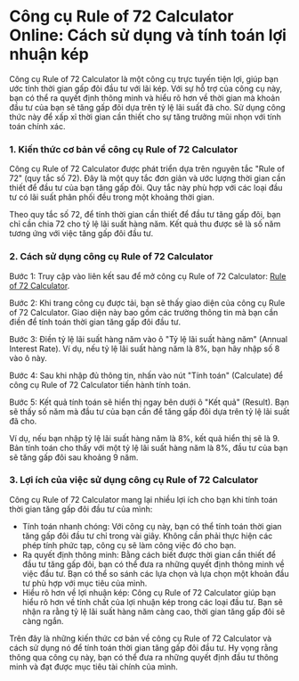 Công cụ Rule of 72 Calculator Online: Cách sử dụng và tính toán lợi nhuận kép
=============================================================================

Công cụ Rule of 72 Calculator là một công cụ trực tuyến tiện lợi, giúp bạn ước tính thời gian gấp đôi đầu tư với lãi kép. Với sự hỗ trợ của công cụ này, bạn có thể ra quyết định thông minh và hiểu rõ hơn về thời gian mà khoản đầu tư của bạn sẽ tăng gấp đôi dựa trên tỷ lệ lãi suất đã cho. Sử dụng công thức này để xấp xỉ thời gian cần thiết cho sự tăng trưởng mũi nhọn với tính toán chính xác.

### 1. Kiến thức cơ bản về công cụ Rule of 72 Calculator

Công cụ Rule of 72 Calculator được phát triển dựa trên nguyên tắc "Rule of 72" (quy tắc số 72). Đây là một quy tắc đơn giản và ước lượng thời gian cần thiết để đầu tư của bạn tăng gấp đôi. Quy tắc này phù hợp với các loại đầu tư có lãi suất phân phối đều trong một khoảng thời gian.

Theo quy tắc số 72, để tính thời gian cần thiết để đầu tư tăng gấp đôi, bạn chỉ cần chia 72 cho tỷ lệ lãi suất hàng năm. Kết quả thu được sẽ là số năm tương ứng với việc tăng gấp đôi đầu tư.

### 2. Cách sử dụng công cụ Rule of 72 Calculator

Bước 1: Truy cập vào liên kết sau để mở công cụ Rule of 72 Calculator: [Rule of 72 Calculator](https://www.onlinecalculatorsfree.com/vi/financial/rule-of-72-calculator.html).

Bước 2: Khi trang công cụ được tải, bạn sẽ thấy giao diện của công cụ Rule of 72 Calculator. Giao diện này bao gồm các trường thông tin mà bạn cần điền để tính toán thời gian tăng gấp đôi đầu tư.

Bước 3: Điền tỷ lệ lãi suất hàng năm vào ô "Tỷ lệ lãi suất hàng năm" (Annual Interest Rate). Ví dụ, nếu tỷ lệ lãi suất hàng năm là 8%, bạn hãy nhập số 8 vào ô này.

Bước 4: Sau khi nhập đủ thông tin, nhấn vào nút "Tính toán" (Calculate) để công cụ Rule of 72 Calculator tiến hành tính toán.

Bước 5: Kết quả tính toán sẽ hiển thị ngay bên dưới ô "Kết quả" (Result). Bạn sẽ thấy số năm mà đầu tư của bạn cần để tăng gấp đôi dựa trên tỷ lệ lãi suất đã cho.

Ví dụ, nếu bạn nhập tỷ lệ lãi suất hàng năm là 8%, kết quả hiển thị sẽ là 9. Bản tính toán cho thấy với một tỷ lệ lãi suất hàng năm là 8%, đầu tư của bạn sẽ tăng gấp đôi sau khoảng 9 năm.

### 3. Lợi ích của việc sử dụng công cụ Rule of 72 Calculator

Công cụ Rule of 72 Calculator mang lại nhiều lợi ích cho bạn khi tính toán thời gian tăng gấp đôi đầu tư của mình:

- Tính toán nhanh chóng: Với công cụ này, bạn có thể tính toán thời gian tăng gấp đôi đầu tư chỉ trong vài giây. Không cần phải thực hiện các phép tính phức tạp, công cụ sẽ làm công việc đó cho bạn.
- Ra quyết định thông minh: Bằng cách biết được thời gian cần thiết để đầu tư tăng gấp đôi, bạn có thể đưa ra những quyết định thông minh về việc đầu tư. Bạn có thể so sánh các lựa chọn và lựa chọn một khoản đầu tư phù hợp với mục tiêu của mình.
- Hiểu rõ hơn về lợi nhuận kép: Công cụ Rule of 72 Calculator giúp bạn hiểu rõ hơn về tính chất của lợi nhuận kép trong các loại đầu tư. Bạn sẽ nhận ra rằng tỷ lệ lãi suất hàng năm càng cao, thời gian tăng gấp đôi sẽ càng ngắn.

Trên đây là những kiến thức cơ bản về công cụ Rule of 72 Calculator và cách sử dụng nó để tính toán thời gian tăng gấp đôi đầu tư. Hy vọng rằng thông qua công cụ này, bạn có thể đưa ra những quyết định đầu tư thông minh và đạt được mục tiêu tài chính của mình.